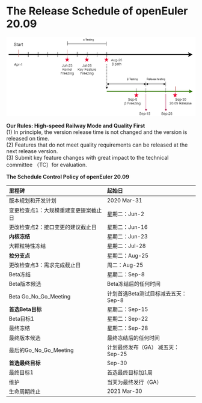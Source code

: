 # The Release Schedule of openEuler 20.09 

![20.9 plan](<./pic/20.9 release plan.png>)

**Our Rules: High-speed Railway Mode and Quality First**  
(1) In principle, the version release time is not changed and the version is released on time.   
(2) Features that do not meet quality requirements can be released at the next release version.  
(3) Submit key feature changes with great impact to the technical committee （TC）for evaluation.  

**The Schedule Control Policy of openEuler 20.09**

|里程碑|起始日|
|:----|:-----|
|版本规划和开发计划|2020 Mar-31|
|变更检查点1：大规模重建变更提案截止日|星期二：Jun-2|
|更改检查点2：接口变更的建议截止日|星期二：Jun-16|
|**内核冻结**|星期二：Jun-23|
|大颗粒特性冻结|星期二：Jul-28|
|**拉分支点**|星期二：Aug-25|
|更改检查点3：需求完成截止日|周二：Aug-25|
|Beta冻结|星期二：Sep-8|
|Beta版本候选|Beta冻结后的任何时间|
|Beta Go_No_Go_Meeting|计划首选Beta测试目标减去五天：Sep-8|
|**首选Beta目标**|星期二：Sep-15|
|Beta目标1|星期二：Sep-22|
|最终冻结|星期二：Sep-28|
|最终版本候选|最终冻结后的任何时间|
|最后的Go_No_Go_Meeting|计划最终发布（GA） 减五天： Sep-25|
|**首选最终目标**|Sep-30|
|最终目标1|首选最终目标加1周|
|维护|当天为最终发行（GA）|
|生命周期终止|2021 Mar-30|


